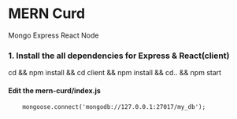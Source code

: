 # MERN Curd
Mongo Express React Node

### 1. Install the all dependencies for Express & React(client)

cd <Root-Folder> && npm install && cd client && npm install && cd.. && npm start

#### Edit the mern-curd/index.js
    
```
    mongoose.connect('mongodb://127.0.0.1:27017/my_db');
```

